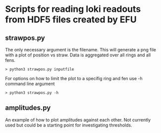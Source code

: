 # Scripts for reading loki readouts from HDF5 files created by EFU

## strawpos.py
The only necessary argument is the filename. This will generate a png file with
a plot of position vs straw. Data is aggregated over all rings and all fens.

    > python3 strawpos.py inputfile

For options on how to limit the plot to a specifig ring and fen use -h command
line argument

    > python3 strawpos.py -h


## amplitudes.py
An example of how to plot amplitudes against each other. Not currently used but
could be a starting point for investigating thresholds.
